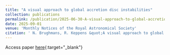 ```yaml
---
title: "A visual approach to global accretion disc instabilities"
collection: publications
permalink: /publication/2025-06-30-A-visual-approach-to-global-accretion-disc-instabilities
date: 2025-09-01
venue: 'Monthly Notices of the Royal Astronomical Society'
citation: ' N. Brughmans, R. Keppens &quot;A visual approach to global accretion disc instabilities.&quot; MNRAS, 2025.'
---
```

Access paper [here](https://academic.oup.com/mnras/article/542/2/1347/8221880){:target="_blank"}